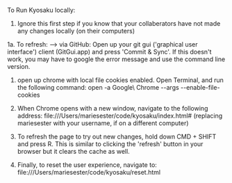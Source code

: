 To Run Kyosaku locally:

1. Ignore this first step if you know that your collaberators have not made any changes locally (on their computers)

1a. To refresh: --> via GitHub: Open up your git gui ('graphical user interface') client (GitGui.app) and press 'Commit & Sync'. If this doesn't work, you may have to google the error message and use the command line version.

1. open up chrome with local file cookies enabled. Open Terminal, and run the following command: open -a Google\ Chrome --args --enable-file-cookies

2. When Chrome opens with a new window, navigate to the following address: file:///Users/mariesester/code/kyosaku/index.html#  (replacing mariesester with your username, if on a different computer)

3. To refresh the page to try out new changes, hold down CMD + SHIFT and press R. This is similar to clicking the 'refresh' button in your browser but it clears the cache as well.

4. Finally, to reset the user experience, navigate to: file:///Users/mariesester/code/kyosaku/reset.html



